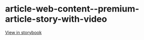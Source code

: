 # article-web-content--premium-article-story-with-video

[View in storybook](https://raw.githack.com/Independent-Digital-News-and-Media-Ltd/indy-branch-review/PR-7647-sb/index.html?path=/story/article-web-content--premium-article-story-with-video)